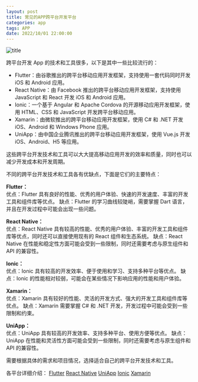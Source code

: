 ```yaml
---
layout: post
title: 常见的APP跨平台开发平台
categories: app 
tags: APP
date: 2022/10/01 22:00:00
---
```


![title](https://image.sideproject.cn/titlex/titlex_218.jpg)

跨平台开发 App 的技术和工具很多，以下是其中一些比较流行的：

- Flutter：由谷歌推出的跨平台移动应用开发框架，支持使用一套代码同时开发 iOS 和 Android 应用。
- React Native：由 Facebook 推出的跨平台移动应用开发框架，支持使用 JavaScript 和 React 开发 iOS 和 Android 应用。
- Ionic：一个基于 Angular 和 Apache Cordova 的开源移动应用开发框架，使用 HTML、CSS 和 JavaScript 开发跨平台移动应用。
- Xamarin：由微软推出的跨平台移动应用开发框架，使用 C# 和 .NET 开发 iOS、Android 和 Windows Phone 应用。
- UniApp：由中国企业腾讯推出的跨平台移动应用开发框架，使用 Vue.js 开发 iOS、Android、H5 等应用。

这些跨平台开发技术和工具可以大大提高移动应用开发的效率和质量，同时也可以减少开发成本和开发周期。

不同的跨平台开发技术和工具各有优缺点，下面是它们的主要特点：

**Flutter：**  
优点：Flutter 具有良好的性能、优秀的用户体验、快速的开发速度、丰富的开发工具和组件库等优点。
缺点：Flutter 的学习曲线较陡峭，需要掌握 Dart 语言，并且在开发过程中可能会出现一些问题。

**React Native：**  
优点：React Native 具有较高的性能、优秀的用户体验、丰富的开发工具和组件库等优点，同时还可以直接使用现有的 React 组件和生态系统。
缺点：React Native 在性能和稳定性方面可能会受到一些限制，同时还需要考虑与原生组件和 API 的兼容性。

**Ionic：**  
优点：Ionic 具有较高的开发效率、便于使用和学习、支持多种平台等优点。
缺点：Ionic 的性能相对较弱，可能会在某些情况下影响应用的性能和用户体验。

**Xamarin：**  
优点：Xamarin 具有较好的性能、灵活的开发方式、强大的开发工具和组件库等优点。
缺点：Xamarin 需要掌握 C# 和 .NET 开发，开发过程中可能会受到一些限制和约束。

**UniApp：**  
优点：UniApp 具有较高的开发效率、支持多种平台、使用方便等优点。
缺点：UniApp 在性能和灵活性方面可能会受到一些限制，同时还需要考虑与原生组件和 API 的兼容性。

需要根据具体的需求和项目情况，选择适合自己的跨平台开发技术和工具。


各平台详细介绍：
[Flutter](/app/platform-flutter.html)
[React Native](/app/platform-react-native.html)
[UniApp](/app/platform-uniapp.html)
[Ionic](/app/platform-ionic.html)
[Xamarin](/app/platform-xamarin.html)